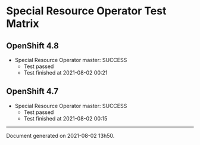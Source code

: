 
Special Resource Operator Test Matrix
=====================================

OpenShift 4.8
-------------


* Special Resource Operator master: SUCCESS
  - Test passed
  - Test finished at 2021-08-02 00:21

OpenShift 4.7
-------------


* Special Resource Operator master: SUCCESS
  - Test passed
  - Test finished at 2021-08-02 00:15


---
Document generated on 2021-08-02 13h50.

